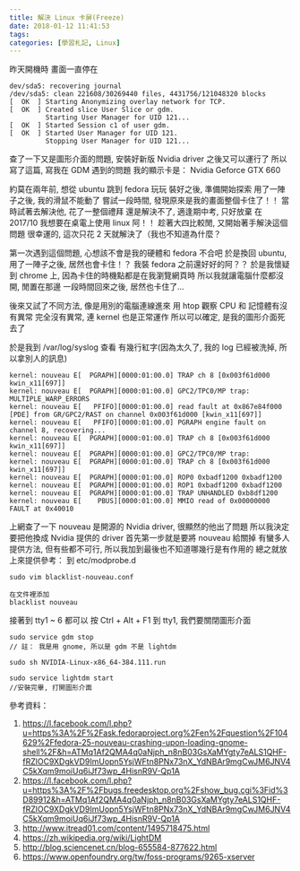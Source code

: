 ```yaml
---
title: 解決 Linux 卡屏(Freeze)
date: 2018-01-12 11:41:53
tags:
categories: [學習札記, Linux]
---
```

昨天開機時
畫面一直停在
```
dev/sda5: recovering journal
/dev/sda5: clean 221608/30269440 files, 4431756/121048320 blocks
[  OK  ] Starting Anonymizing overlay network for TCP.
[  OK  ] Created slice User Slice or gdm.
         Starting User Manager for UID 121...
[  OK  ] Started Session c1 of user gdm.
[  OK  ] Started User Manager for UID 121.
         Stopping User Manager for UID 121...
```
查了一下又是圖形介面的問題, 安裝好新版 Nvidia driver 之後又可以運行了
所以寫了這篇, 寫我在 GDM 遇到的問題
我的顯示卡是： Nvidia Geforce GTX 660

約莫在兩年前, 想從 ubuntu 跳到 fedora 玩玩
裝好之後, 準備開始探索
用了一陣子之後, 我的滑鼠不能動了
嘗試一段時間, 發現原來是我的畫面整個卡住了！！
當時試著去解決他, 花了一整個禮拜
還是解決不了, 適逢期中考, 只好放棄
在 2017/10 我想要在桌電上使用 linux 阿！！
趁著大四比較閒, 又開始著手解決這個問題
很幸運的, 這次只花 2 天就解決了（我也不知道為什麼？

第一次遇到這個問題, 心想該不會是我的硬體和 fedora 不合吧
於是換回 ubuntu, 用了一陣子之後, 居然也會卡住！？
我裝 fedora 之前還好好的阿？？
於是我懷疑到 chrome 上, 因為卡住的時機點都是在我瀏覽網頁時
所以我就讓電腦什麼都沒開, 閒置在那邊
一段時間回來之後, 居然也卡住了...

後來又試了不同方法, 像是用別的電腦連線進來
用 htop 觀察 CPU 和 記憶體有沒有異常
完全沒有異常, 連 kernel 也是正常運作
所以可以確定, 是我的圖形介面死去了

於是我到 /var/log/syslog 查看
有幾行紅字(因為太久了, 我的 log 已經被洗掉, 所以拿別人的訊息)
```
kernel: nouveau E[  PGRAPH][0000:01:00.0] TRAP ch 8 [0x003f61d000 kwin_x11[697]]
kernel: nouveau E[  PGRAPH][0000:01:00.0] GPC2/TPC0/MP trap: MULTIPLE_WARP_ERRORS
kernel: nouveau E[   PFIFO][0000:01:00.0] read fault at 0x867e84f000 [PDE] from GR/GPC2/RAST on channel 0x003f61d000 [kwin_x11[697]]
kernel: nouveau E[   PFIFO][0000:01:00.0] PGRAPH engine fault on channel 8, recovering...
kernel: nouveau E[  PGRAPH][0000:01:00.0] TRAP ch 8 [0x003f61d000 kwin_x11[697]]
kernel: nouveau E[  PGRAPH][0000:01:00.0] GPC2/TPC0/MP trap:
kernel: nouveau E[  PGRAPH][0000:01:00.0] TRAP ch 8 [0x003f61d000 kwin_x11[697]]
kernel: nouveau E[  PGRAPH][0000:01:00.0] ROP0 0xbadf1200 0xbadf1200
kernel: nouveau E[  PGRAPH][0000:01:00.0] ROP1 0xbadf1200 0xbadf1200
kernel: nouveau E[  PGRAPH][0000:01:00.0] TRAP UNHANDLED 0xb8df1200
kernel: nouveau E[    PBUS][0000:01:00.0] MMIO read of 0x00000000 FAULT at 0x40010
```
上網查了一下 nouveau 是開源的 Nvidia driver, 很顯然的他出了問題
所以我決定要把他換成 Nvidia 提供的 driver
首先第一步就是要將 nouveau 給關掉
有蠻多人提供方法, 但有些都不可行, 所以我加到最後也不知道哪幾行是有作用的
總之就放上來提供參考：
到 etc/modprobe.d
```
sudo vim blacklist-nouveau.conf

在文件裡添加
blacklist nouveau
```
接著到 tty1 ~ 6 都可以
按 Ctrl + Alt + F1 到 tty1, 我們要關閉圖形介面
```
sudo service gdm stop
// 註： 我是用 gnome, 所以是 gdm 不是 lightdm

sudo sh NVIDIA-Linux-x86_64-384.111.run

sudo service lightdm start
//安裝完畢, 打開圖形介面
```

參考資料：
1. https://l.facebook.com/l.php?u=https%3A%2F%2Fask.fedoraproject.org%2Fen%2Fquestion%2F104629%2Ffedora-25-nouveau-crashing-upon-loading-gnome-shell%2F&h=ATMq1Af2QMA4q0aNjph_n8nB03GsXaMYgty7eALS1QHF-fRZlOC9XDgkVD9ImUopn5YsjWFtn8PNx73nX_YdNBAr9mgCwJM6JNV4C5kXqm9moiUq6iJf73wp_4HisnR9V-Qp1A
2. https://l.facebook.com/l.php?u=https%3A%2F%2Fbugs.freedesktop.org%2Fshow_bug.cgi%3Fid%3D89912&h=ATMq1Af2QMA4q0aNjph_n8nB03GsXaMYgty7eALS1QHF-fRZlOC9XDgkVD9ImUopn5YsjWFtn8PNx73nX_YdNBAr9mgCwJM6JNV4C5kXqm9moiUq6iJf73wp_4HisnR9V-Qp1A
3. http://www.itread01.com/content/1495718475.html
4. https://zh.wikipedia.org/wiki/LightDM
5. http://blog.sciencenet.cn/blog-655584-877622.html
6. https://www.openfoundry.org/tw/foss-programs/9265-xserver

